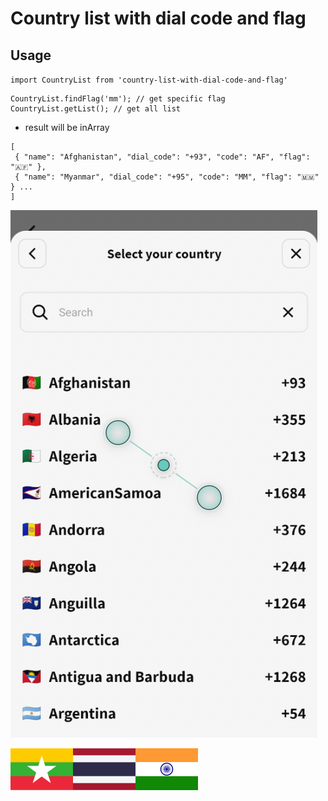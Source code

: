 # Country list with dial code and flag

## Usage

`import CountryList from 'country-list-with-dial-code-and-flag'`

```
CountryList.findFlag('mm'); // get specific flag
CountryList.getList(); // get all list
```

- result will be inArray

```
[
 { "name": "Afghanistan", "dial_code": "+93", "code": "AF", "flag": "🇦🇫" },
 { "name": "Myanmar", "dial_code": "+95", "code": "MM", "flag": "🇲🇲" } ...
]
```

![Country List with flag and dial code](image.png)

![](assets/png/mm.png)![](assets/png/th.png)![](assets/png/in.png)